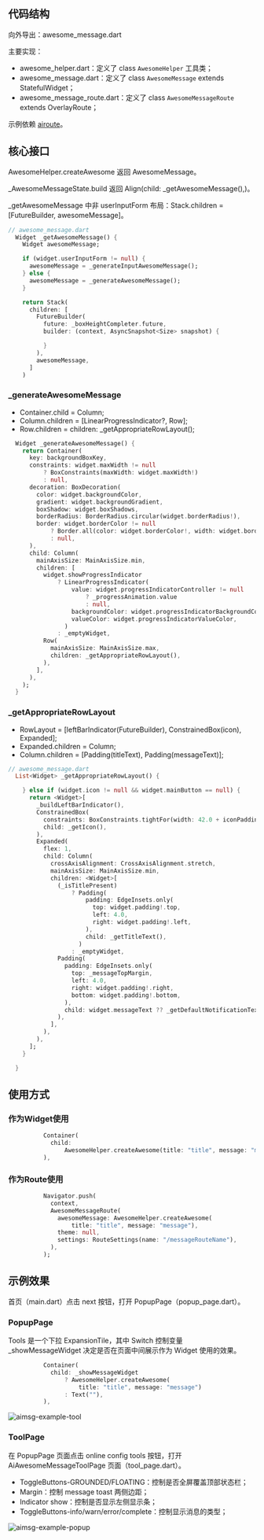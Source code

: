 
## 代码结构

向外导出：awesome_message.dart

主要实现：

- awesome_helper.dart：定义了 class `AwesomeHelper` 工具类；  
- awesome_message.dart：定义了 class `AwesomeMessage` extends StatefulWidget；  
- awesome_message_route.dart：定义了 class `AwesomeMessageRoute` extends OverlayRoute；  

示例依赖 [airoute](https://github.com/pdliuw/airoute)。

## 核心接口

AwesomeHelper.createAwesome 返回 AwesomeMessage。

_AwesomeMessageState.build 返回 Align(child: _getAwesomeMessage(),)。

_getAwesomeMessage 中非 userInputForm 布局：Stack.children = [FutureBuilder, awesomeMessage]。

```Dart
// awesome_message.dart
  Widget _getAwesomeMessage() {
    Widget awesomeMessage;

    if (widget.userInputForm != null) {
      awesomeMessage = _generateInputAwesomeMessage();
    } else {
      awesomeMessage = _generateAwesomeMessage();
    }

    return Stack(
      children: [
        FutureBuilder(
          future: _boxHeightCompleter.future,
          builder: (context, AsyncSnapshot<Size> snapshot) {

          }
        ),
        awesomeMessage,
      ]
    )
```

### _generateAwesomeMessage

- Container.child = Column;  
- Column.children = [LinearProgressIndicator?, Row];  
- Row.children = children: _getAppropriateRowLayout();  

```Dart
  Widget _generateAwesomeMessage() {
    return Container(
      key: backgroundBoxKey,
      constraints: widget.maxWidth != null
          ? BoxConstraints(maxWidth: widget.maxWidth!)
          : null,
      decoration: BoxDecoration(
        color: widget.backgroundColor,
        gradient: widget.backgroundGradient,
        boxShadow: widget.boxShadows,
        borderRadius: BorderRadius.circular(widget.borderRadius!),
        border: widget.borderColor != null
            ? Border.all(color: widget.borderColor!, width: widget.borderWidth!)
            : null,
      ),
      child: Column(
        mainAxisSize: MainAxisSize.min,
        children: [
          widget.showProgressIndicator
              ? LinearProgressIndicator(
                  value: widget.progressIndicatorController != null
                      ? _progressAnimation.value
                      : null,
                  backgroundColor: widget.progressIndicatorBackgroundColor,
                  valueColor: widget.progressIndicatorValueColor,
                )
              : _emptyWidget,
          Row(
            mainAxisSize: MainAxisSize.max,
            children: _getAppropriateRowLayout(),
          ),
        ],
      ),
    );
  }
```

### _getAppropriateRowLayout

- RowLayout = [leftBarIndicator(FutureBuilder), ConstrainedBox(icon), Expanded];
- Expanded.children = Column;  
- Column.children = [Padding(titleText), Padding(messageText)];  

```Dart
// awesome_message.dart
  List<Widget> _getAppropriateRowLayout() {

    } else if (widget.icon != null && widget.mainButton == null) {
      return <Widget>[
        _buildLeftBarIndicator(),
        ConstrainedBox(
          constraints: BoxConstraints.tightFor(width: 42.0 + iconPadding),
          child: _getIcon(),
        ),
        Expanded(
          flex: 1,
          child: Column(
            crossAxisAlignment: CrossAxisAlignment.stretch,
            mainAxisSize: MainAxisSize.min,
            children: <Widget>[
              (_isTitlePresent)
                  ? Padding(
                      padding: EdgeInsets.only(
                        top: widget.padding!.top,
                        left: 4.0,
                        right: widget.padding!.left,
                      ),
                      child: _getTitleText(),
                    )
                  : _emptyWidget,
              Padding(
                padding: EdgeInsets.only(
                  top: _messageTopMargin,
                  left: 4.0,
                  right: widget.padding!.right,
                  bottom: widget.padding!.bottom,
                ),
                child: widget.messageText ?? _getDefaultNotificationText(),
              ),
            ],
          ),
        ),
      ];
    }

  }
```

## 使用方式

### 作为Widget使用

```Dart
          Container(
            child:
                AwesomeHelper.createAwesome(title: "title", message: "message"),
          ),
```

### 作为Route使用

```Dart
          Navigator.push(
            context,
            AwesomeMessageRoute(
              awesomeMessage: AwesomeHelper.createAwesome(
                  title: "title", message: "message"),
              theme: null,
              settings: RouteSettings(name: "/messageRouteName"),
            ),
          );
```

## 示例效果

首页（main.dart）点击 next 按钮，打开 PopupPage（popup_page.dart）。

### PopupPage

Tools 是一个下拉 ExpansionTile，其中 Switch 控制变量 _showMessageWidget 决定是否在页面中间展示作为 Widget 使用的效果。

```Dart
          Container(
            child: _showMessageWidget
                ? AwesomeHelper.createAwesome(
                    title: "title", message: "message")
                : Text(""),
          ),
```

![aimsg-example-tool](images/aimsg-example-tool.jpeg)

### ToolPage

在 PopupPage 页面点击 online config tools 按钮，打开 AiAwesomeMessageToolPage 页面（tool_page.dart）。

- ToggleButtons-GROUNDED/FLOATING：控制是否全屏覆盖顶部状态栏；  
- Margin：控制 message toast 两侧边距；  
- Indicator show：控制是否显示左侧显示条；  
- ToggleButtons-info/warn/error/complete：控制显示消息的类型；  

![aimsg-example-popup](images/aimsg-example-popup.jpeg)
